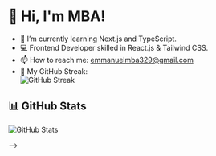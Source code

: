 # 👋 Hi, I'm MBA!

- 🌱 I’m currently learning Next.js and TypeScript.
- 💻 Frontend Developer skilled in React.js & Tailwind CSS.
- 📫 How to reach me: [emmanuelmba329@gmail.com](mailto:emmanuelmba329@gmail.com)
- 🚀 My GitHub Streak:  
  ![GitHub Streak](https://streak-stats.demolab.com/?user=MBA329@)

## 📊 GitHub Stats
![GitHub Stats](https://github-readme-stats.vercel.app/api?username=MBA328&show_icons=true&theme=radical)

-->
